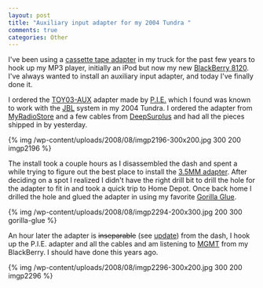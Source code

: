 ```yaml
--- 
layout: post
title: "Auxiliary input adapter for my 2004 Tundra "
comments: true
categories: Other
---
```

I've been using a <a href="http://en.wikipedia.org/wiki/Cassette_tape_adaptor">cassette tape adapter</a> in my truck for the past few years to hook up my MP3 player, initially an iPod but now my new <a href="http://en.wikipedia.org/wiki/BlackBerry_Pearl">BlackBerry 8120</a>.  I've always wanted to install an auxiliary input adapter, and today I've finally done it.

I ordered the <a href="http://www.pie.net/pie_store/shopexd.asp?id=27&amp;bc=no">TOY03-AUX</a> adapter made by <a href="http://www.pie.net/">P.I.E.</a> which I found was known to work with the <a href="http://en.wikipedia.org/wiki/JBL">JBL</a> system in my 2004 Tundra.  I ordered the adapter from <a href="http://www.myradiostore.com/">MyRadioStore</a> and a few cables from <a href="http://www.deepsurplus.com/">DeepSurplus</a> and had all the pieces shipped in by yesterday.

{% img /wp-content/uploads/2008/08/imgp2196-300x200.jpg 300 200 imgp2196 %}

The install took a couple hours as I disassembled the dash and spent a while trying to figure out the best place to install the <a href="http://www.deepsurplus.com/Home-Theater-Audio-Video_2/3-5mm-1-8-to-3-5-18-Adapters/3-5MM-Stereo-Female-to-3-5MM-Stereo-Female-Adapter">3.5MM adapter</a>.  After deciding on a spot I realized I didn't have the right drill bit to drill the hole for the adapter to fit in and took a quick trip to Home Depot.  Once back home I drilled the hole and glued the adapter in using my favorite <a href="http://www.gorillaglue.com/glues/fastcure/index.aspx">Gorilla Glue</a>.

{% img /wp-content/uploads/2008/08/imgp2294-200x300.jpg 200 300 gorilla-glue %}

An hour later the adapter is <span style="text-decoration: line-through;">inseparable</span> (see <a href="http://cameronstokes.com/2008/08/10/update-auxiliary-input-adapter-for-my-2004-tundra/">update</a>) from the dash, I hook up the P.I.E. adapter and all the cables and am listening to <a href="http://en.wikipedia.org/wiki/MGMT">MGMT</a> from my BlackBerry.  I should have done this years ago.

{% img /wp-content/uploads/2008/08/imgp2296-300x200.jpg 300 200 imgp2296 %} 
